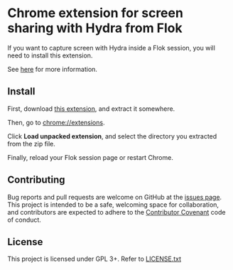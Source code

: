 # Chrome extension for screen sharing with Hydra from Flok

If you want to capture screen with Hydra inside a Flok session, you will need
to install this extension.

See [here](https://github.com/ojack/hydra#desktop-capture) for more
information.


## Install

First, download [this
extension](https://github.com/munshkr/flok-hydra-chrome-extension/archive/master.zip),
and extract it somewhere.

Then, go to [chrome://extensions](chrome://extensions).

Click **Load unpacked extension**, and select the directory you extracted from
the zip file.

Finally, reload your Flok session page or restart Chrome.


## Contributing

Bug reports and pull requests are welcome on GitHub at the [issues
page](https://github.com/munshkr/flok-hydra-chrome-extension). This project is
intended to be a safe, welcoming space for collaboration, and contributors are
expected to adhere to the [Contributor
Covenant](http://contributor-covenant.org) code of conduct.


## License

This project is licensed under GPL 3+. Refer to [LICENSE.txt](LICENSE.txt)
